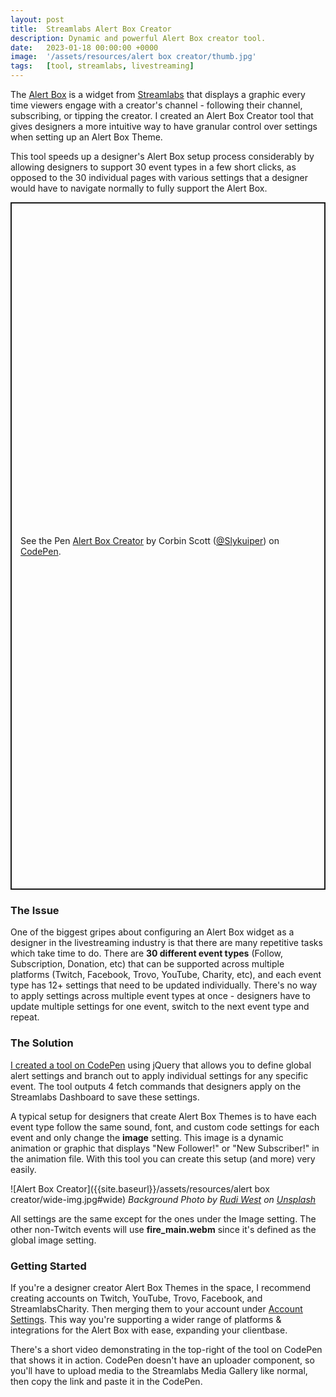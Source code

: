 ```yaml
---
layout: post
title:  Streamlabs Alert Box Creator
description: Dynamic and powerful Alert Box creator tool.
date:   2023-01-18 00:00:00 +0000
image:  '/assets/resources/alert box creator/thumb.jpg'
tags:   [tool, streamlabs, livestreaming]
---
```

The [Alert Box](https://streamlabs.com/desktop-widgets/alert-box) is a widget from [Streamlabs](https://streamlabs.com/) that displays a graphic every time viewers engage with a creator's channel - following their channel, subscribing, or tipping the creator. I created an Alert Box Creator tool that gives designers a more intuitive way to have granular control over settings when setting up an Alert Box Theme. 

This tool speeds up a designer's Alert Box setup process considerably by allowing designers to support 30 event types in a few short clicks, as opposed to the 30 individual pages with various settings that a designer would have to navigate normally to fully support the Alert Box. 

<p class="codepen" data-height="1099.9999694824219" data-default-tab="result" data-slug-hash="LYmdovY" data-user="Slykuiper" style="height: 1099.9999694824219px; box-sizing: border-box; display: flex; align-items: center; justify-content: center; border: 2px solid; margin: 1em 0; padding: 1em;">
  <span>See the Pen <a href="https://codepen.io/Slykuiper/pen/LYmdovY">
  Alert Box Creator</a> by Corbin Scott (<a href="https://codepen.io/Slykuiper">@Slykuiper</a>)
  on <a href="https://codepen.io">CodePen</a>.</span>
</p>
<script async src="https://cpwebassets.codepen.io/assets/embed/ei.js"></script>


### The Issue
One of the biggest gripes about configuring an Alert Box widget as a designer in the livestreaming industry is that there are many repetitive tasks which take time to do. There are **30 different event types** (Follow, Subscription, Donation, etc) that can be supported across multiple platforms (Twitch, Facebook, Trovo, YouTube, Charity, etc), and each event type has 12+ settings that need to be updated individually. There's no way to apply settings across multiple event types at once - designers have to update multiple settings for one event, switch to the next event type and repeat.

### The Solution
[I created a tool on CodePen](https://codepen.io/Slykuiper/full/LYmdovY) using jQuery that allows you to define global alert settings and branch out to apply individual settings for any specific event. The tool outputs 4 fetch commands that designers apply on the Streamlabs Dashboard to save these settings. 

A typical setup for designers that create Alert Box Themes is to have each event type follow the same sound, font, and custom code settings for each event and only change the **image** setting. This image is a dynamic animation or graphic that displays "New Follower!" or "New Subscriber!" in the animation file. With this tool you can create this setup (and more) very easily.  
  
![Alert Box Creator]({{site.baseurl}}/assets/resources/alert box creator/wide-img.jpg#wide)
*Background Photo by [Rudi West](https://unsplash.com/photos/IHCHpxUIIVs) on [Unsplash](https://unsplash.com/)*

All settings are the same except for the ones under the Image setting. The other non-Twitch events will use **fire_main.webm** since it's defined as the global image setting. 

### Getting Started

If you're a designer creator Alert Box Themes in the space, I recommend creating accounts on Twitch, YouTube, Trovo, Facebook, and StreamlabsCharity. Then merging them to your account under [Account Settings](https://streamlabs.com/dashboard#/settings/account-settings/platforms). This way you're supporting a wider range of platforms & integrations for the Alert Box with ease, expanding your clientbase. 

There's a short video demonstrating in the top-right of the tool on CodePen that shows it in action. CodePen doesn't have an uploader component, so you'll have to upload media to the Streamlabs Media Gallery like normal, then copy the link and paste it in the CodePen. 